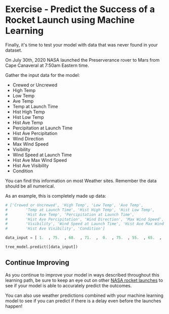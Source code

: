 # Exercise - Predict the Success of a Rocket Launch using Machine Learning

Finally, it's time to test your model with data that was never found in your dataset.

On July 30th, 2020 NASA launched the Preserverance rover to Mars from Cape Canaveral at 7:50am Eastern time. 

Gather the input data for the model:
- Crewed or Uncrewed
- High Temp
- Low Temp
- Ave Temp
- Temp at Launch Time
- Hist High Temp
- Hist Low Temp
- Hist Ave Temp
- Percipitation at Launch Time
- Hist Ave Percipitation
- Wind Direction
- Max Wind Speed
- Visibility
- Wind Speed at Launch Time
- Hist Ave Max Wind Speed
- Hist Ave Visibility
- Condition

You can find this information on most Weather sites. Remember the data should be all numerical. 

As an example, this is completely made up data:
```Python
# ['Crewed or Uncrewed', 'High Temp', 'Low Temp', 'Ave Temp',
#        'Temp at Launch Time', 'Hist High Temp', 'Hist Low Temp',
#        'Hist Ave Temp', 'Percipitation at Launch Time',
#        'Hist Ave Percipitation', 'Wind Direction', 'Max Wind Speed',
#        'Visibility', 'Wind Speed at Launch Time', 'Hist Ave Max Wind Speed',
#        'Hist Ave Visibility', 'Condition']

data_input = [ 1.  , 75.  , 68.  , 71.  ,  0.  , 75.  , 55.  , 65.  ,  0.  , 0.08,  0.  , 16.  , 15.  ,  0.  ,  0.  ,  0.  ,  0.  ]

tree_model.predict([data_input])
```
## Continue Improving

As you continue to improve your model in ways described throughout this learning path, be sure to keep an eye out on other [NASA rocket launches](https://www.nasa.gov/launchschedule/) to see if your model is able to accurately predict the outcomes. 

You can also use weather predictions combined with your machine learning model to see if you can predict if there is a delay even before the launches happen!